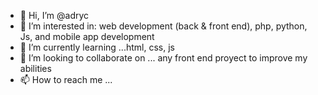 - 👋 Hi, I’m @adryc
- 👀 I’m interested in: web development (back & front end), php, python, Js, and mobile app development
- 🌱 I’m currently learning ...html, css, js
- 💞️ I’m looking to collaborate on ... any front end proyect to improve my abilities
- 📫 How to reach me ...

<!---
adryc/adryc is a ✨ special ✨ repository because its `README.md` (this file) appears on your GitHub profile.
You can click the Preview link to take a look at your changes.
--->
